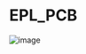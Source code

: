 # EPL_PCB

![image](https://github.com/user-attachments/assets/261884ee-773e-4cd1-8bcc-ef783f3df770)
